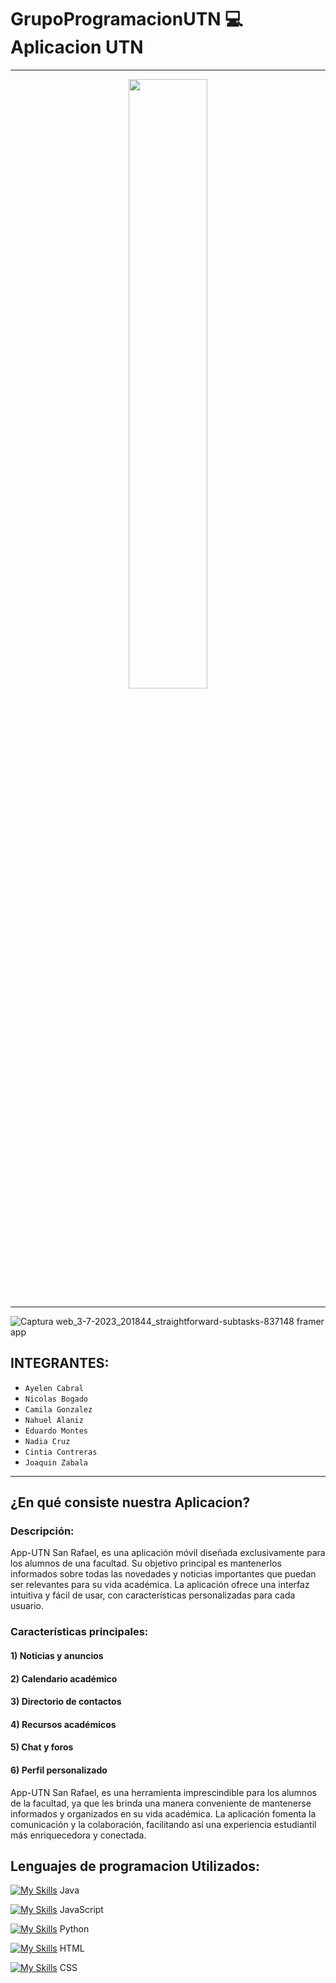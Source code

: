 # GrupoProgramacionUTN :computer: Aplicacion UTN

***

<p align="center">
<img width="50%" src="http://pabloabalos.com.ar/images/UTN.jpg">
<p/>

***

![Captura web_3-7-2023_201844_straightforward-subtasks-837148 framer app](https://github.com/CodeSystem2022/GrupoProgramacionUTN_ProyectoFinal/assets/104447527/9f1b9327-3516-4798-818f-027f40a0e38b)


## INTEGRANTES:  
  - `Ayelen Cabral`
  - `Nicolas Bogado`
  - `Camila Gonzalez`
  - `Nahuel Alaniz`
  - `Eduardo Montes`
  - `Nadia Cruz`
  - `Cintia Contreras`
  - `Joaquin Zabala`
***

<h2>¿En qué consiste nuestra Aplicacion?</h2>

### Descripción:
App-UTN San Rafael, es una aplicación móvil diseñada exclusivamente para los alumnos de una facultad. Su objetivo principal es mantenerlos informados sobre todas las novedades y noticias importantes que puedan ser relevantes para su vida académica. La aplicación ofrece una interfaz intuitiva y fácil de usar, con características personalizadas para cada usuario.

### Características principales:

   <h4> 1) Noticias y anuncios </h4>

   <h4> 2) Calendario académico </h4>

   <h4> 3) Directorio de contactos </h4>

   <h4> 4) Recursos académicos </h4>

   <h4> 5) Chat y foros </h4>

   <h4> 6) Perfil personalizado </h4>

App-UTN San Rafael, es una herramienta imprescindible para los alumnos de la facultad, ya que les brinda una manera conveniente de mantenerse informados y organizados en su vida académica. La aplicación fomenta la comunicación y la colaboración, facilitando así una experiencia estudiantil más enriquecedora y conectada.
## Lenguajes de programacion Utilizados:

[![My Skills](https://skillicons.dev/icons?i=java)](https://skillicons.dev) Java

[![My Skills](https://skillicons.dev/icons?i=js)](https://skillicons.dev) JavaScript

[![My Skills](https://skillicons.dev/icons?i=py)](https://skillicons.dev) Python

[![My Skills](https://skillicons.dev/icons?i=html)](https://skillicons.dev) HTML

[![My Skills](https://skillicons.dev/icons?i=css)](https://skillicons.dev) CSS

